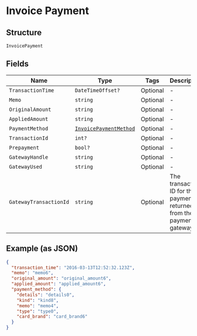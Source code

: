 
# Invoice Payment

## Structure

`InvoicePayment`

## Fields

| Name | Type | Tags | Description |
|  --- | --- | --- | --- |
| `TransactionTime` | `DateTimeOffset?` | Optional | - |
| `Memo` | `string` | Optional | - |
| `OriginalAmount` | `string` | Optional | - |
| `AppliedAmount` | `string` | Optional | - |
| `PaymentMethod` | [`InvoicePaymentMethod`](../../doc/models/invoice-payment-method.md) | Optional | - |
| `TransactionId` | `int?` | Optional | - |
| `Prepayment` | `bool?` | Optional | - |
| `GatewayHandle` | `string` | Optional | - |
| `GatewayUsed` | `string` | Optional | - |
| `GatewayTransactionId` | `string` | Optional | The transaction ID for the payment as returned from the payment gateway |

## Example (as JSON)

```json
{
  "transaction_time": "2016-03-13T12:52:32.123Z",
  "memo": "memo6",
  "original_amount": "original_amount6",
  "applied_amount": "applied_amount6",
  "payment_method": {
    "details": "details0",
    "kind": "kind8",
    "memo": "memo4",
    "type": "type0",
    "card_brand": "card_brand6"
  }
}
```

